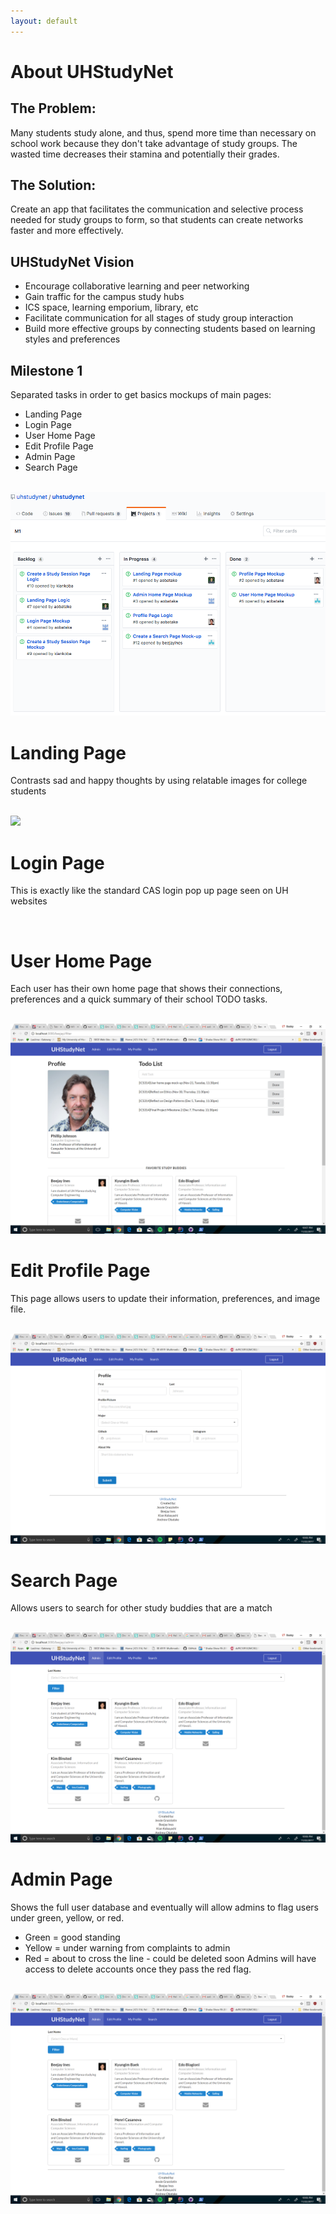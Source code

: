 ```yaml
---
layout: default
---
```


# About UHStudyNet

## The Problem:
Many students study alone, and thus, spend more time than necessary on school work because they don't take advantage of study groups. The wasted time decreases their stamina and potentially their grades. 

## The Solution:
Create an app that facilitates the communication and selective process needed for study groups to form, so that students can create networks faster and more effectively. 

## UHStudyNet Vision
 - Encourage collaborative learning and peer networking
 - Gain traffic for the campus study hubs 
 - ICS space, learning emporium, library, etc
 - Facilitate communication for all stages of study group interaction
 - Build more effective groups by connecting students based on learning styles and preferences

## Milestone 1
Separated tasks in order to get basics mockups of main pages:
 - Landing Page
 - Login Page
 - User Home Page
 - Edit Profile Page 
 - Admin Page
 - Search Page
 

 <br>
 <img class="ui medium centered image" src="/_images/M1.png">
 <br>
 
# Landing Page
Contrasts sad and happy thoughts by using relatable images for college students

 <br>
 <img class="ui medium centered image" src="https://drive.google.com/open?id=1eE6g9lLE0wQSK3ikGh740YQDcYjzMqOc">
 <br>

# Login Page
This is exactly like the standard CAS login pop up page seen on UH websites 

<br>

# User Home Page
Each user has their own home page that shows their connections, preferences and a quick summary of their school TODO tasks. 

 <br>
 <img class="ui medium centered image" src="_images/UserHomePage.png">
 <br>
 
# Edit Profile Page
This page allows users to update their information, preferences, and image file.

 <br>
 <img class="ui medium centered image" src="_images/EditProfilePage.png">
 <br>

# Search Page
Allows users to search for other study buddies that are a match

 <br>
 <img class="ui medium centered image" src="/_images/AdminPage.png">
 <br>

# Admin Page
Shows the full user database and eventually will allow admins to flag users under green, yellow, or red.
 - Green  = good standing
 - Yellow = under warning from complaints to admin
 - Red    = about to cross the line - could be deleted soon
Admins will have access to delete accounts once they pass the red flag. 

 <br>
 <img class="ui medium centered image" src="/_images/AdminPage.png">
 <br>
    
 

